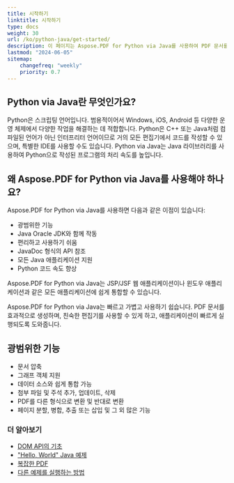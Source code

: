 ```yaml
---
title: 시작하기
linktitle: 시작하기
type: docs
weight: 30
url: /ko/python-java/get-started/
description: 이 페이지는 Aspose.PDF for Python via Java를 사용하여 PDF 문서를 생성하고 편집하는 방법에 대한 개요입니다.
lastmod: "2024-06-05"
sitemap:
    changefreq: "weekly"
    priority: 0.7
---
```


## Python via Java란 무엇인가요?

Python은 스크립팅 언어입니다. 범용적이어서 Windows, iOS, Android 등 다양한 운영 체제에서 다양한 작업을 해결하는 데 적합합니다. Python은 C++ 또는 Java처럼 컴파일된 언어가 아닌 인터프리터 언어이므로 거의 모든 편집기에서 코드를 작성할 수 있으며, 특별한 IDE를 사용할 수도 있습니다. Python via Java는 Java 라이브러리를 사용하여 Python으로 작성된 프로그램의 처리 속도를 높입니다.

## 왜 Aspose.PDF for Python via Java를 사용해야 하나요?

Aspose.PDF for Python via Java를 사용하면 다음과 같은 이점이 있습니다:

- 광범위한 기능
- Java Oracle JDK와 함께 작동
- 편리하고 사용하기 쉬움
- JavaDoc 형식의 API 참조
- 모든 Java 애플리케이션 지원
- Python 코드 속도 향상

Aspose.PDF for Python via Java는 JSP/JSF 웹 애플리케이션이나 윈도우 애플리케이션과 같은 모든 애플리케이션에 쉽게 통합할 수 있습니다.

Aspose.PDF for Python via Java는 빠르고 가볍고 사용하기 쉽습니다. PDF 문서를 효과적으로 생성하며, 친숙한 편집기를 사용할 수 있게 하고, 애플리케이션이 빠르게 실행되도록 도와줍니다.

## 광범위한 기능

- 문서 압축
- 그래프 객체 지원
- 데이터 소스와 쉽게 통합 가능
- 첨부 파일 및 주석 추가, 업데이트, 삭제
- PDF를 다른 형식으로 변환 및 반대로 변환
- 페이지 분할, 병합, 추출 또는 삽입 및 그 외 많은 기능

### 더 알아보기

- [DOM API의 기초](/pdf/ko/python-java/basics-of-dom-api/)
- ["Hello, World" Java 예제](/pdf/ko/python-java/hello-world-example/)
- [복잡한 PDF](/pdf/ko/python-java/complex-pdf-example/)
- [다른 예제를 실행하는 방법](/pdf/ko/python-java/how-to-run-other-examples/)
